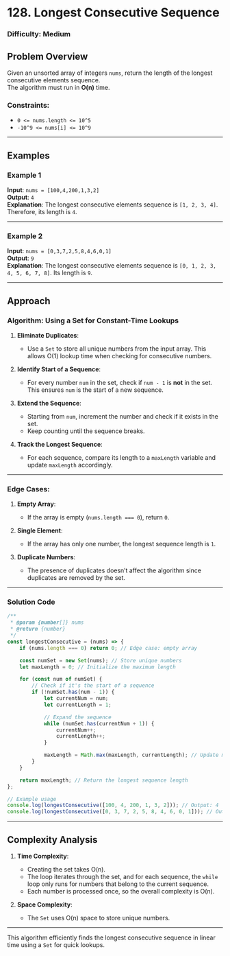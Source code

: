 # 128. Longest Consecutive Sequence

### Difficulty: Medium

## Problem Overview

Given an unsorted array of integers `nums`, return the length of the longest consecutive elements sequence.  
The algorithm must run in **O(n)** time.

### Constraints:

-   `0 <= nums.length <= 10^5`
-   `-10^9 <= nums[i] <= 10^9`

---

## Examples

### Example 1

**Input**: `nums = [100,4,200,1,3,2]`  
**Output**: `4`  
**Explanation**: The longest consecutive elements sequence is `[1, 2, 3, 4]`. Therefore, its length is `4`.

---

### Example 2

**Input**: `nums = [0,3,7,2,5,8,4,6,0,1]`  
**Output**: `9`  
**Explanation**: The longest consecutive elements sequence is `[0, 1, 2, 3, 4, 5, 6, 7, 8]`. Its length is `9`.

---

## Approach

### **Algorithm**: Using a Set for Constant-Time Lookups

1. **Eliminate Duplicates**:

    - Use a `Set` to store all unique numbers from the input array. This allows O(1) lookup time when checking for consecutive numbers.

2. **Identify Start of a Sequence**:

    - For every number `num` in the set, check if `num - 1` is **not** in the set.  
      This ensures `num` is the start of a new sequence.

3. **Extend the Sequence**:

    - Starting from `num`, increment the number and check if it exists in the set.
    - Keep counting until the sequence breaks.

4. **Track the Longest Sequence**:
    - For each sequence, compare its length to a `maxLength` variable and update `maxLength` accordingly.

---

### **Edge Cases**:

1. **Empty Array**:

    - If the array is empty (`nums.length === 0`), return `0`.

2. **Single Element**:

    - If the array has only one number, the longest sequence length is `1`.

3. **Duplicate Numbers**:
    - The presence of duplicates doesn’t affect the algorithm since duplicates are removed by the set.

---

### **Solution Code**

```javascript
/**
 * @param {number[]} nums
 * @return {number}
 */
const longestConsecutive = (nums) => {
	if (nums.length === 0) return 0; // Edge case: empty array

	const numSet = new Set(nums); // Store unique numbers
	let maxLength = 0; // Initialize the maximum length

	for (const num of numSet) {
		// Check if it's the start of a sequence
		if (!numSet.has(num - 1)) {
			let currentNum = num;
			let currentLength = 1;

			// Expand the sequence
			while (numSet.has(currentNum + 1)) {
				currentNum++;
				currentLength++;
			}

			maxLength = Math.max(maxLength, currentLength); // Update max length
		}
	}

	return maxLength; // Return the longest sequence length
};

// Example usage
console.log(longestConsecutive([100, 4, 200, 1, 3, 2])); // Output: 4
console.log(longestConsecutive([0, 3, 7, 2, 5, 8, 4, 6, 0, 1])); // Output: 9
```

---

## Complexity Analysis

1. **Time Complexity**:

    - Creating the set takes O(n).
    - The loop iterates through the set, and for each sequence, the `while` loop only runs for numbers that belong to the current sequence.
    - Each number is processed once, so the overall complexity is O(n).

2. **Space Complexity**:
    - The `Set` uses O(n) space to store unique numbers.

---

This algorithm efficiently finds the longest consecutive sequence in linear time using a `Set` for quick lookups.
